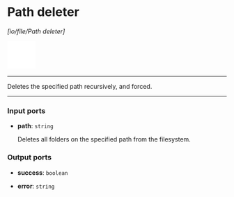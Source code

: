# Path deleter

_[io/file/Path deleter]_

![icon](</assets/icons/b63b05e2-5e2f-45a1-a3e3-10a749d05b96.png>)

---

Deletes the specified path recursively, and forced.<br>

---

### Input ports

* __path__: ` string `

    Deletes all folders on the specified path from the filesystem.<br>

### Output ports

* __success__: ` boolean `


* __error__: ` string `

